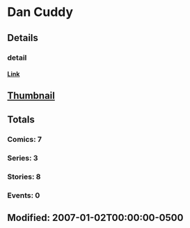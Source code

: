# Dan  Cuddy 
## Details
### detail
#### [Link](http://marvel.com/comics/creators/3395/dan_cuddy?utm_campaign=apiRef&utm_source=225578a89fc76f3d20fbffda5d17a88d)
## [Thumbnail](http://i.annihil.us/u/prod/marvel/i/mg/6/30/4c361175c06ef.jpg)
## Totals
### Comics: 7
### Series: 3
### Stories: 8
### Events: 0
## Modified: 2007-01-02T00:00:00-0500